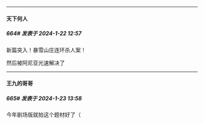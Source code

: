 
*****

####  天下何人  
##### 664#       发表于 2024-1-22 12:57

新篇突入！暴雪山庄连环杀人案！

然后被阿尼亚光速解决了


*****

####  王九的哥哥  
##### 665#       发表于 2024-1-23 13:58

今年剧场版就拍这个题材好了（

